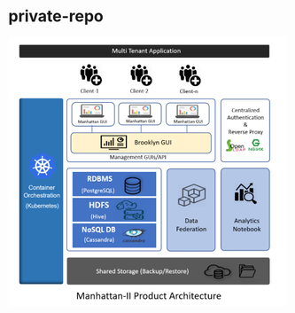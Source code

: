 # private-repo





![test](https://github.com/anshuman199/private-repo/blob/master/images/architecture-of-manhattan.png?token=53fcab516a4990b5cdaa8c0ea1d854237b235809)
